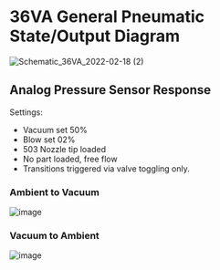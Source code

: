 # 36VA General Pneumatic State/Output Diagram
![Schematic_36VA_2022-02-18 (2)](https://user-images.githubusercontent.com/72060223/154782792-09768e5b-beb9-4d09-a2ad-ff65a555d4c6.png)
## Analog Pressure Sensor Response 
Settings:
* Vacuum set 50%
* Blow set 02%
* 503 Nozzle tip loaded
* No part loaded, free flow 
* Transitions triggered via valve toggling only.
### Ambient to Vacuum
![image](https://user-images.githubusercontent.com/72060223/154817877-b51e98ad-51e7-454b-8780-cf8e00b9ff2f.png)
### Vacuum to Ambient
![image](https://user-images.githubusercontent.com/72060223/154817886-e6a3175d-7afb-44c3-be6c-c2c8ec6448fe.png)

